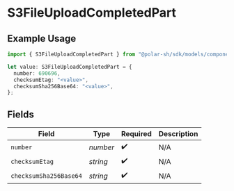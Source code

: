 # S3FileUploadCompletedPart

## Example Usage

```typescript
import { S3FileUploadCompletedPart } from "@polar-sh/sdk/models/components/s3fileuploadcompletedpart.js";

let value: S3FileUploadCompletedPart = {
  number: 690696,
  checksumEtag: "<value>",
  checksumSha256Base64: "<value>",
};
```

## Fields

| Field                  | Type                   | Required               | Description            |
| ---------------------- | ---------------------- | ---------------------- | ---------------------- |
| `number`               | *number*               | :heavy_check_mark:     | N/A                    |
| `checksumEtag`         | *string*               | :heavy_check_mark:     | N/A                    |
| `checksumSha256Base64` | *string*               | :heavy_check_mark:     | N/A                    |